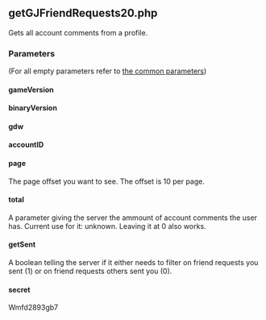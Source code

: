 ## getGJFriendRequests20.php
Gets all account comments from a profile.
### Parameters
(For all empty parameters refer to [the common parameters](https://github.com/SMJSGaming/GDDocs/blob/master/endpoints/common_parameters.md))
#### gameVersion
#### binaryVersion
#### gdw
#### accountID
#### page
The page offset you want to see. The offset is 10 per page.
#### total
A parameter giving the server the ammount of account comments the user has. Current use for it: unknown. Leaving it at 0 also works.
#### getSent
A boolean telling the server if it either needs to filter on friend requests you sent (1) or on friend requests others sent you (0).
#### secret
Wmfd2893gb7
